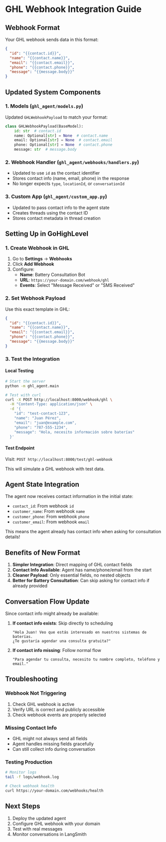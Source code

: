 # GHL Webhook Integration Guide

## Webhook Format

Your GHL webhook sends data in this format:
```json
{
  "id": "{{contact.id}}",
  "name": "{{contact.name}}",
  "email": "{{contact.email}}",
  "phone": "{{contact.phone}}",
  "message": "{{message.body}}"
}
```

## Updated System Components

### 1. Models (`ghl_agent/models.py`)
Updated `GHLWebhookPayload` to match your format:
```python
class GHLWebhookPayload(BaseModel):
    id: str  # contact.id
    name: Optional[str] = None  # contact.name
    email: Optional[str] = None  # contact.email
    phone: Optional[str] = None  # contact.phone
    message: str  # message.body
```

### 2. Webhook Handler (`ghl_agent/webhooks/handlers.py`)
- Updated to use `id` as the contact identifier
- Stores contact info (name, email, phone) in the response
- No longer expects `type`, `locationId`, or `conversationId`

### 3. Custom App (`ghl_agent/custom_app.py`)
- Updated to pass contact info to the agent state
- Creates threads using the contact ID
- Stores contact metadata in thread creation

## Setting Up in GoHighLevel

### 1. Create Webhook in GHL
1. Go to **Settings** → **Webhooks**
2. Click **Add Webhook**
3. Configure:
   - **Name**: Battery Consultation Bot
   - **URL**: `https://your-domain.com/webhook/ghl`
   - **Events**: Select "Message Received" or "SMS Received"

### 2. Set Webhook Payload
Use this exact template in GHL:
```json
{
  "id": "{{contact.id}}",
  "name": "{{contact.name}}",
  "email": "{{contact.email}}",
  "phone": "{{contact.phone}}",
  "message": "{{message.body}}"
}
```

### 3. Test the Integration

#### Local Testing
```bash
# Start the server
python -m ghl_agent.main

# Test with curl
curl -X POST http://localhost:8000/webhook/ghl \
  -H "Content-Type: application/json" \
  -d '{
    "id": "test-contact-123",
    "name": "Juan Pérez",
    "email": "juan@example.com",
    "phone": "787-555-1234",
    "message": "Hola, necesito información sobre baterías"
  }'
```

#### Test Endpoint
Visit: `POST http://localhost:8000/test/ghl-webhook`

This will simulate a GHL webhook with test data.

## Agent State Integration

The agent now receives contact information in the initial state:
- `contact_id`: From webhook `id`
- `customer_name`: From webhook `name`
- `customer_phone`: From webhook `phone`
- `customer_email`: From webhook `email`

This means the agent already has contact info when asking for consultation details!

## Benefits of New Format

1. **Simpler Integration**: Direct mapping of GHL contact fields
2. **Contact Info Available**: Agent has name/phone/email from the start
3. **Cleaner Payload**: Only essential fields, no nested objects
4. **Better for Battery Consultation**: Can skip asking for contact info if already provided

## Conversation Flow Update

Since contact info might already be available:

1. **If contact info exists**: Skip directly to scheduling
   ```
   "Hola Juan! Veo que estás interesado en nuestros sistemas de baterías. 
   ¿Te gustaría agendar una consulta gratuita?"
   ```

2. **If contact info missing**: Follow normal flow
   ```
   "Para agendar tu consulta, necesito tu nombre completo, teléfono y email."
   ```

## Troubleshooting

### Webhook Not Triggering
1. Check GHL webhook is active
2. Verify URL is correct and publicly accessible
3. Check webhook events are properly selected

### Missing Contact Info
- GHL might not always send all fields
- Agent handles missing fields gracefully
- Can still collect info during conversation

### Testing Production
```bash
# Monitor logs
tail -f logs/webhook.log

# Check webhook health
curl https://your-domain.com/webhooks/health
```

## Next Steps

1. Deploy the updated agent
2. Configure GHL webhook with your domain
3. Test with real messages
4. Monitor conversations in LangSmith